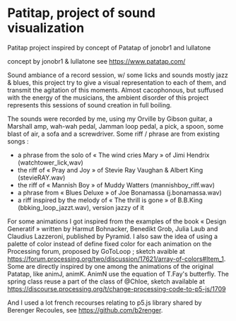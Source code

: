 # Patitap, project of sound visualization 
Patitap project inspired by concept of Patatap of jonobr1 and lullatone


concept by jonobr1 & lullatone see https://www.patatap.com/

Sound ambiance of a record session, w/ some licks and sounds mostly jazz & blues, this project try to give a visual representation to each of them, and transmit the agitation of this moments. Almost cacophonous, but suffused with the energy of the musicians, the ambient disorder of this project represents this sessions of sound creation in full boiling.

The sounds were recorded by me, using my Orville by Gibson guitar, a Marshall amp, wah-wah pedal, Jamman loop pedal, a pick, a spoon, some blast of air, a sofa and  a screwdriver. Some riff / phrase are from existing songs :
- a phrase from the solo of « The wind cries Mary » of Jimi Hendrix (watchtower_lick,wav)
- the riff of « Pray and Joy » of Stevie Ray Vaughan & Albert King (stevieRAY.wav)
- the riff of « Mannish Boy » of Muddy Watters (mannishboy_riff.wav)
- a phrase from « Blues Deluxe » of Joe Bonamassa (j.bonamassa.wav)
- a riff inspired by the melody of « The thrill is gone » of B.B.King (bbking_loop_jazzt.wav),    version jazzy of it

For some animations I got inspired from the examples of the book « Design Generatif » written by Harmut Bohnacker, Benedikt Grob, Julia Laub and Claudius Lazzeroni, published by Pyramid.
I also saw the idea of  using a palette of color instead of define fixed color for each animation on the  Processing forum, proposed by GoToLoop ; sketch avaible at https://forum.processing.org/two/discussion/17621/array-of-colors#Item_1.
Some are directly inspired by one among the animations of the original Patatap, like animJ, animK.
AnimN use the equation of T.Fay's butterfly.
The spring class reuse a part of the class of @Chloe, sketch available at https://discourse.processing.org/t/change-processing-code-to-p5-js/1709

And I used a lot french recourses relating to p5.js library shared by Berenger Recoules, see https://github.com/b2renger.
